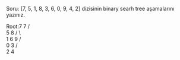Soru:	[7, 5, 1, 8, 3, 6, 0, 9, 4, 2] dizisinin binary searh tree aşamalarını yazınız.

Root:7
						7
					  /	  \
					5		8
				  /   \		 \
				1		6	  9
			   /  \
			  0	   3
				  / \
				 2	 4